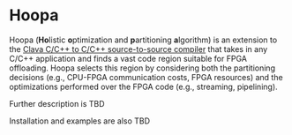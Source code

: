 # Hoopa

Hoopa (**Ho**listic **o**ptimization and **p**artitioning **a**lgorithm) is an extension to the [Clava C/C++ to C/C++ source-to-source compiler](https://github.com/specs-feup/clava) that takes in any C/C++ application and finds a vast code region suitable for FPGA offloading. Hoopa selects this region by considering both the partitioning decisions (e.g., CPU-FPGA communication costs, FPGA resources) and the optimizations performed over the FPGA code (e.g., streaming, pipelining).

Further description is TBD

Installation and examples are also TBD
